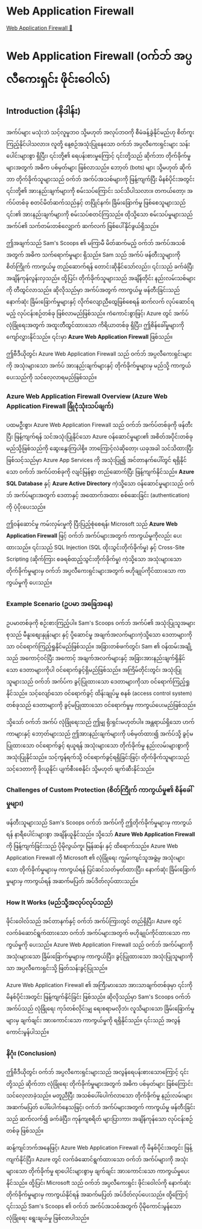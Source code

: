 # Web Application Firewall

[Web Application Firewall 🔗](https://www.coursera.org/learn/cybersecurity-solutions-and-microsoft-defender/lecture/px8Kt/web-application-firewall)

# Web Application Firewall (ဝက်ဘ် အပ္ပလီကေးရှင်း ဖိုင်းဝေါလ်)

## Introduction (နိဒါန်း)

အက်ပ်များ မသုံးဘဲ သင့်လူမှုဘဝ သို့မဟုတ် အလုပ်ဘဝကို စီမံခန့်ခွဲနိုင်မည်ဟု စိတ်ကူးကြည့်နိုင်ပါသလား။ လူတို့ နေ့စဉ်အသုံးပြုနေသော ဝက်ဘ် အပ္ပလီကေးရှင်းများ သန်းပေါင်းများစွာ ရှိပြီး၊ ၎င်းတို့၏ ရေပန်းစားမှုကြောင့် ၎င်းတို့သည် ဆိုက်ဘာ တိုက်ခိုက်မှုများအတွက် အဓိက ပစ်မှတ်များ ဖြစ်လာသည်။ ဘော့တ် (bots) များ သို့မဟုတ် ဆိုက်ဘာ တိုက်ခိုက်သူများသည် ဝက်ဘ် အက်ပ်အသစ်များကို ဖြန့်ကျက်ပြီး မိနစ်ပိုင်းအတွင်း ၎င်းတို့၏ အားနည်းချက်များကို စမ်းသပ်ကြောင်း သင်သိပါသလား။ တကယ်တော့၊ အက်ပ်တစ်ခု စတင်မိတ်ဆက်သည်နှင့် တပြိုင်နက်၊ ခြိမ်းခြောက်မှု ဖြစ်စေသူများသည် ၎င်း၏ အားနည်းချက်များကို စမ်းသပ်စတင်ကြသည်။ ထိုသို့သော စမ်းသပ်မှုများသည် အက်ပ်၏ သက်တမ်းတစ်လျှောက် ဆက်လက် ဖြစ်ပေါ်နိုင်ဖွယ်ရှိသည်။

ဤအချက်သည် Sam's Scoops ၏ မကြာမီ မိတ်ဆက်မည့် ဝက်ဘ် အက်ပ်အသစ်အတွက် အဓိက သက်ရောက်မှုများ ရှိသည်။ Sam သည် အက်ပ် ဖန်တီးသူများကို စိတ်ကြိုက် ကာကွယ်မှု တည်ဆောက်ရန် တောင်းဆိုနိုင်သော်လည်း၊ ၎င်းသည် ခက်ခဲပြီး အချိန်ကုန်လွန်းလှသည်။ ထို့ပြင်၊ တိုက်ခိုက်သူများသည် အချိန်တိုင်း နည်းလမ်းသစ်များကို တီထွင်လာသည်။ ဆိုလိုသည်မှာ အက်ပ်အတွက် ကာကွယ်မှု ဖန်တီးခြင်းသည် နောက်ဆုံး ခြိမ်းခြောက်မှုများနှင့် လိုက်လျောညီထွေဖြစ်စေရန် ဆက်လက် လုပ်ဆောင်ရမည့် လုပ်ငန်းစဉ်တစ်ခု ဖြစ်လာမည်ဖြစ်သည်။ ကံကောင်းစွာဖြင့်၊ Azure တွင် အက်ပ် လုံခြုံရေးအတွက် အထူးတီထွင်ထားသော ကိရိယာတစ်ခု ရှိပြီး၊ ဤစိန်ခေါ်မှုများကို ကျော်လွှားနိုင်သည်။ ၎င်းမှာ **Azure Web Application Firewall** ဖြစ်သည်။

ဤဗီဒီယိုတွင်၊ Azure Web Application Firewall သည် ဝက်ဘ် အပ္ပလီကေးရှင်းများကို အသုံးများသော အက်ပ် အားနည်းချက်များနှင့် တိုက်ခိုက်မှုများမှ မည်သို့ ကာကွယ်ပေးသည်ကို သင်လေ့လာရမည်ဖြစ်သည်။

### Azure Web Application Firewall Overview (Azure Web Application Firewall ခြုံငုံသုံးသပ်ချက်)

ပထမဦးစွာ၊ Azure Web Application Firewall သည် ဝက်ဘ် အက်ပ်တစ်ခုကို ဖန်တီးပြီး ဖြန့်ကျက်ရန် သင်အသုံးပြုနိုင်သော Azure ဝန်ဆောင်မှုများ၏ အစိတ်အပိုင်းတစ်ခု မည်သို့ဖြစ်သည်ကို ဆွေးနွေးကြပါစို့။ ဘာကြောင့်လဲဆိုတော့၊ ယခုအခါ သင်သိထားပြီးဖြစ်သင့်သည်မှာ Azure App Services ကို အသုံးပြု၍ အင်တာနက်ပေါ်တွင် ရရှိနိုင်သော ဝက်ဘ် အက်ပ်တစ်ခုကို လျင်မြန်စွာ တည်ဆောက်ပြီး ဖြန့်ကျက်နိုင်သည်။ **Azure SQL Database** နှင့် **Azure Active Directory** ကဲ့သို့သော ဝန်ဆောင်မှုများသည် ဝက်ဘ် အက်ပ်များအတွက် ဒေတာနှင့် အထောက်အထား စစ်ဆေးခြင်း (authentication) ကို ပံ့ပိုးပေးသည်။

ဤဝန်ဆောင်မှု ကမ်းလှမ်းမှုကို ပြီးပြည့်စုံစေရန်၊ Microsoft သည် **Azure Web Application Firewall** ဖြင့် ဝက်ဘ် အက်ပ်များအတွက် ကာကွယ်မှုကိုလည်း ပေးထားသည်။ ၎င်းသည် SQL Injection (SQL ထိုးသွင်းတိုက်ခိုက်မှု) နှင့် Cross-Site Scripting (ဆိုက်ကြား စခရစ်ထည့်သွင်းတိုက်ခိုက်မှု) ကဲ့သို့သော အသုံးများသော တိုက်ခိုက်မှုများမှ ဝက်ဘ် အပ္ပလီကေးရှင်းများအတွက် ဗဟိုချုပ်ကိုင်ထားသော ကာကွယ်မှုကို ပေးသည်။

### Example Scenario (ဥပမာ အခြေအနေ)

ဥပမာတစ်ခုကို စဉ်းစားကြည့်ပါ။ Sam's Scoops ဝက်ဘ် အက်ပ်၏ အသုံးပြုသူအများစုသည် မီနူးစျေးနှုန်းများ နှင့် ပို့ဆောင်မှု အချက်အလက်များကဲ့သို့သော ဒေတာများကိုသာ ဝင်ရောက်ကြည့်ရှုနိုင်မည်ဖြစ်သည်။ အခြားတစ်ဖက်တွင်၊ Sam ၏ ဝန်ထမ်းအချို့သည် အကောင့်ဝင်ပြီး အကောင့် အချက်အလက်များနှင့် အခြားအားနည်းချက်ရှိနိုင်သော ဒေတာများကိုပါ ဝင်ရောက်ခွင့်ရှိမည်ဖြစ်သည်။ အကြိမ်တိုင်းတွင်၊ အသုံးပြုသူများသည် ဝက်ဘ် အက်ပ်က ခွင့်ပြုထားသော ဒေတာများကိုသာ ဝင်ရောက်ကြည့်ရှုနိုင်သည်။ သင့်လျော်သော ဝင်ရောက်ခွင့် ထိန်းချုပ်မှု စနစ် (access control system) တစ်ခုသည် ဒေတာများကို ခွင့်မပြုထားသော ဝင်ရောက်မှုမှ ကာကွယ်ပေးမည်ဖြစ်သည်။

သို့သော် ဝက်ဘ် အက်ပ် လုံခြုံရေးသည် ဤမျှ ရိုးရှင်းမဟုတ်ပါ။ အန္တရာယ်ရှိသော ဟက်ကာများနှင့် ဘော့တ်များသည် ဤအားနည်းချက်များကို ပစ်မှတ်ထား၍ အက်ပ်သို့ ခွင့်မပြုထားသော ဝင်ရောက်ခွင့် ရယူရန် အသုံးများသော တိုက်ခိုက်မှု နည်းလမ်းများစွာကို အသုံးပြုနိုင်သည်။ သင့်ကွန်ရက်သို့ ဝင်ရောက်ခွင့်ရရှိခြင်းဖြင့်၊ တိုက်ခိုက်သူများသည် သင့်ဒေတာကို ခိုးယူနိုင်၊ ပျက်စီးစေနိုင်၊ သို့မဟုတ် ဖျက်ဆီးနိုင်သည်။

### Challenges of Custom Protection (စိတ်ကြိုက် ကာကွယ်မှု၏ စိန်ခေါ်မှုများ)

ဖန်တီးသူများသည် Sam's Scoops ဝက်ဘ် အက်ပ်ကို ဤတိုက်ခိုက်မှုများမှ ကာကွယ်ရန် နာရီပေါင်းများစွာ အချိန်ယူနိုင်သည်။ သို့သော် **Azure Web Application Firewall** ကို ဖြန့်ကျက်ခြင်းသည် ပိုမိုလွယ်ကူ၊ မြန်ဆန်၊ နှင့် ထိရောက်သည်။ Azure Web Application Firewall ကို Microsoft ၏ လုံခြုံရေး ကျွမ်းကျင်သူအဖွဲ့မှ အသုံးများသော တိုက်ခိုက်မှုများမှ ကာကွယ်ရန် ပြင်ဆင်သတ်မှတ်ထားပြီး၊ နောက်ဆုံး ခြိမ်းခြောက်မှုများမှ ကာကွယ်ရန် အဆက်မပြတ် အပ်ဒိတ်လုပ်ထားသည်။

### How It Works (မည်သို့အလုပ်လုပ်သည်)

ဖိုင်းဝေါလ်သည် အင်တာနက်နှင့် ဝက်ဘ် အက်ပ်ကြားတွင် တည်ရှိပြီး၊ Azure တွင် လက်ခံဆောင်ရွက်ထားသော ဝက်ဘ် အက်ပ်များအတွက် ဗဟိုချုပ်ကိုင်ထားသော ကာကွယ်မှုကို ပေးသည်။ Azure Web Application Firewall သည် ဝက်ဘ် အက်ပ်များကို အသုံးများသော ခြိမ်းခြောက်မှုများမှ ကာကွယ်ပြီး၊ ခွင့်ပြုထားသော အသုံးပြုသူများကိုသာ အပ္ပလီကေးရှင်းသို့ ဖြတ်သန်းခွင့်ပြုသည်။

Azure Web Application Firewall ၏ အကြီးမားသော အားသာချက်တစ်ခုမှာ ၎င်းကို မိနစ်ပိုင်းအတွင်း ဖြန့်ကျက်နိုင်ခြင်း ဖြစ်သည်။ ဆိုလိုသည်မှာ Sam's Scoops ဝက်ဘ် အက်ပ်သည် လုံခြုံရေး ကုဒ်တစ်လိုင်းမျှ ရေးစရာမလိုဘဲ၊ လူသိများသော ခြိမ်းခြောက်မှုများမှ ချက်ချင်း အားကောင်းသော ကာကွယ်မှုကို ရရှိနိုင်သည်။ ၎င်းသည် အလွန်ကောင်းမွန်ပါသည်။

### နိဂုံး (Conclusion)

ဤဗီဒီယိုတွင်၊ ဝက်ဘ် အပ္ပလီကေးရှင်းများသည် အလွန်ရေပန်းစားသောကြောင့် ၎င်းတို့သည် ဆိုက်ဘာ လုံခြုံရေး တိုက်ခိုက်မှုများအတွက် အဓိက ပစ်မှတ်များ ဖြစ်ကြောင်း သင်လေ့လာခဲ့သည်။ မတူညီပြီး အသစ်ပေါ်ပေါက်လာသော တိုက်ခိုက်မှု နည်းလမ်းများ အဆက်မပြတ် ပေါ်ပေါက်နေသဖြင့်၊ ဝက်ဘ် အက်ပ်များအတွက် ကာကွယ်မှု ဖန်တီးခြင်းသည် ဆက်လက်၍ ခက်ခဲပြီး၊ ကုန်ကျစရိတ် များပြားကာ၊ အချိန်ကုန်သော လုပ်ငန်းစဉ်တစ်ခု ဖြစ်သည်။

ဆန့်ကျင်ဘက်အနေဖြင့်၊ Azure Web Application Firewall ကို မိနစ်ပိုင်းအတွင်း ဖြန့်ကျက်နိုင်ပြီး၊ Azure တွင် လက်ခံဆောင်ရွက်ထားသော ဝက်ဘ် အက်ပ်များကို အသုံးများသော တိုက်ခိုက်မှု ရာပေါင်းများစွာမှ ချက်ချင်း အားကောင်းသော ကာကွယ်မှုပေးနိုင်သည်။ ထို့ပြင်၊ Microsoft သည် ဝက်ဘ် အပ္ပလီကေးရှင်း ဖိုင်းဝေါလ်ကို နောက်ဆုံး တိုက်ခိုက်မှုများမှ ကာကွယ်နိုင်ရန် အဆက်မပြတ် အပ်ဒိတ်လုပ်ပေးသည်။ ထို့ကြောင့် ၎င်းသည် Sam's Scoops ၏ ဝက်ဘ် အက်ပ်အသစ်အတွက် ပိုမိုကောင်းမွန်သော လုံခြုံရေး ရွေးချယ်မှု ဖြစ်လာပါသည်။
